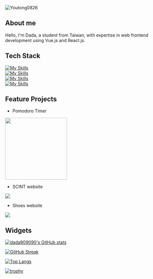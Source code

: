 <p> <img src="https://komarev.com/ghpvc/?username=Youtong0826&label=Profile%20views&color=0e75b6&style=flat" alt="Youtong0826" /> </p>

## About me
Hello, I'm Dada, a student from Taiwan, with expertise in web frontend development using Vue.js and React.js.

## Tech Stack
[![My Skills](https://skillicons.dev/icons?i=python,javascript,cs,php,html,css,scss)](https://skillicons.dev)\
[![My Skills](https://skillicons.dev/icons?i=nodejs,cpp,unity,vue,flutter,react,mysql)](https://skillicons.dev)\
[![My Skills](https://skillicons.dev/icons?i=bootstrap,discord,git,vscode,github,md,sqlite)](https://skillicons.dev)\
[![My Skills](https://skillicons.dev/icons?i=visualstudio,typescript,powershell,linux,heroku,androidstudio,dart)](https://skillicons.dev)

## Feature Projects
- Pomodoro Timer

<img src="https://github.com/dada878/dada878/assets/37009584/0ee32af5-c0ef-4b49-a68d-47510a258364" width=200 />

- SCINT website

<img src="https://github.com/dada878/dada878/assets/37009584/b546bbc5-2261-4bb6-813d-ef7e50a95832">

- Shoes website

<img src="https://github.com/dada878/dada878/assets/37009584/600208e0-7c65-45d0-a99d-157d2375b628">

## Widgets

[![dada909090's GitHub stats](https://github-readme-stats.vercel.app/api?username=dada878&show_icons=true&theme=dark)](https://github.com/anuraghazra/github-readme-stats)

[![GitHub Streak](https://streak-stats.demolab.com?user=dada878&theme=dark)](https://git.io/streak-stats)

[![Top Langs](https://github-readme-stats.vercel.app/api/top-langs/?username=dada878&theme=dark)](https://github.com/anuraghazra/github-readme-stats)

[![trophy](https://github-profile-trophy.vercel.app/?username=dada878&theme=onedark)](https://github.com/ryo-ma/github-profile-trophy)
